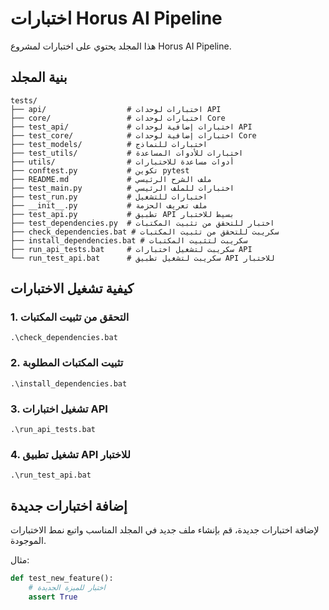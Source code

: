 # اختبارات Horus AI Pipeline

هذا المجلد يحتوي على اختبارات لمشروع Horus AI Pipeline.

## بنية المجلد

```
tests/
├── api/                  # اختبارات لوحدات API
├── core/                 # اختبارات لوحدات Core
├── test_api/             # اختبارات إضافية لوحدات API
├── test_core/            # اختبارات إضافية لوحدات Core
├── test_models/          # اختبارات للنماذج
├── test_utils/           # اختبارات للأدوات المساعدة
├── utils/                # أدوات مساعدة للاختبارات
├── conftest.py           # تكوين pytest
├── README.md             # ملف الشرح الرئيسي
├── test_main.py          # اختبارات للملف الرئيسي
├── test_run.py           # اختبارات للتشغيل
├── __init__.py           # ملف تعريف الحزمة
├── test_api.py           # تطبيق API بسيط للاختبار
├── test_dependencies.py  # اختبار للتحقق من تثبيت المكتبات
├── check_dependencies.bat # سكريبت للتحقق من تثبيت المكتبات
├── install_dependencies.bat # سكريبت لتثبيت المكتبات
├── run_api_tests.bat     # سكريبت لتشغيل اختبارات API
└── run_test_api.bat      # سكريبت لتشغيل تطبيق API للاختبار
```

## كيفية تشغيل الاختبارات

### 1. التحقق من تثبيت المكتبات

```
.\check_dependencies.bat
```

### 2. تثبيت المكتبات المطلوبة

```
.\install_dependencies.bat
```

### 3. تشغيل اختبارات API

```
.\run_api_tests.bat
```

### 4. تشغيل تطبيق API للاختبار

```
.\run_test_api.bat
```

## إضافة اختبارات جديدة

لإضافة اختبارات جديدة، قم بإنشاء ملف جديد في المجلد المناسب واتبع نمط الاختبارات الموجودة.

مثال:

```python
def test_new_feature():
    # اختبار للميزة الجديدة
    assert True
```
